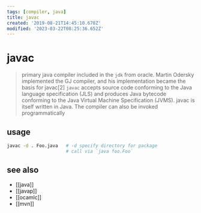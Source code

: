 ```yaml
---
tags: [compiler, java]
title: javac
created: '2019-08-21T14:45:10.678Z'
modified: '2023-03-22T08:25:36.652Z'
---
```


# javac

> primary java compiler included in the `jdk` from oracle. Martin Odersky implemented the GJ compiler, and his implementation became the basis for javac[2]
> `javac` accepts source code conforming to the Java language specification (JLS) and produces Java bytecode conforming to the Java Virtual Machine Specification (JVMS).
> javac is itself written in Java. The compiler can also be invoked programmatically

## usage

```sh
javac -d . Foo.java   # -d specify directory for package
                      # call via `java foo.Foo`
```

## see also
- [[java]]
- [[javap]]
- [[ocamlc]]
- [[mvn]]
